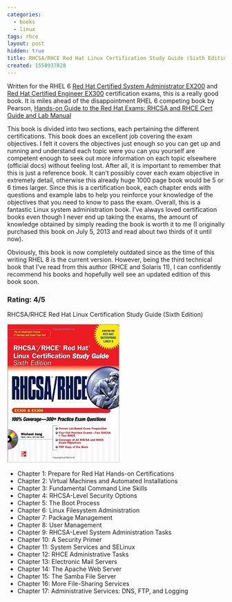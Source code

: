 ```yaml
---
categories:
  - books
  - linux
tags: rhce
layout: post
hidden: true
title: RHCSA/RHCE Red Hat Linux Certification Study Guide (Sixth Edition)
created: 1558937828
---
```


Written for the RHEL 6 <a href="https://www.redhat.com/en/services/training/ex200-red-hat-certified-system-administrator-rhcsa-exam" target="_blank">Red Hat Certified System Administrator EX200</a>  and  <a href="https://www.redhat.com/en/resources/red-hat-certified-engineer-ex300-exam-objectives" target="_blank">Red Hat Certified Engineer EX300</a> certification exams, this is a really good book. It is miles ahead of the disappointment RHEL 6 competing book by Pearson, <a href="https://www.rubysecurity.org/Hands-on-Guide-to-the-Red-Hat-Exams-RHCSA-and-RHCE-Cert-Guide-and-Lab-Manual" target="_blank">Hands-on Guide to the Red Hat Exams: RHCSA and RHCE Cert Guide and Lab Manual</a>

This book is divided into two sections, each pertaining the different certifications. This book does an excellent job covering the exam objectives. I felt it covers the objectives just enough so you can get up and running and understand each topic were you can you yourself are competent enough to seek out more information on each topic elsewhere (official docs) without feeling lost. After all, it is important to remember that this is just a reference book. It can’t possibly cover each exam objective in extremely detail, otherwise this already huge 1000 page book would be 5 or 6 times larger. Since this is a certification book, each chapter ends with questions and example labs to help you reinforce your knowledge of the objectives that you need to know to pass the exam.  Overall, this is a fantastic Linux system administration book. I’ve always loved certification books even though I never end up taking the exams, the amount of knowledge obtained by simply reading the book is worth it to me (I originally purchased this book on July 5, 2013 and read about two thirds of it until now).

Obviously, this book is now completely outdated since as the time of this writing RHEL 8 is the current version. However, being the third technical book that I’ve read from this author (RHCE and Solaris 11), I can confidently recommend his books and hopefully well see an updated edition of this book soon.  

### Rating: 4/5

RHCSA/RHCE Red Hat Linux Certification Study Guide (Sixth Edition)

<a href="https://www.amazon.com/RHCSA-Linux-Certification-Study-Michael/dp/B00C6OTPQ8" target="_blank"><img src="/assets/books/rhce-exam-study-guide.jpg"></a>

* Chapter 1: Prepare for Red Hat Hands-on Certifications
* Chapter 2: Virtual Machines and Automated Installations
* Chapter 3: Fundamental Command Line Skills
* Chapter 4: RHCSA-Level Security Options
* Chapter 5: The Boot Process
* Chapter 6: Linux Filesystem Administration
* Chapter 7: Package Management
* Chapter 8: User Management
* Chapter 9: RHCSA-Level System Administration Tasks
* Chapter 10: A Security Primer
* Chapter 11: System Services and SELinux
* Chapter 12: RHCE Administrative Tasks
* Chapter 13: Electronic Mail Servers
* Chapter 14: The Apache Web Server
* Chapter 15: The Samba File Server
* Chapter 16: More File-Sharing Services
* Chapter 17: Administrative Services: DNS, FTP, and Logging
